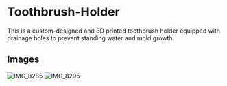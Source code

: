 # Toothbrush-Holder

This is a custom-designed and 3D printed toothbrush holder equipped with drainage holes to prevent standing water and mold growth. 

## Images

![IMG_8285](https://user-images.githubusercontent.com/80595485/132437549-307ff419-8802-4203-9ccc-ab3efdb75842.jpg)
![IMG_8295](https://user-images.githubusercontent.com/80595485/132437553-665e932c-7254-461d-a971-0327e05a2702.jpg)

